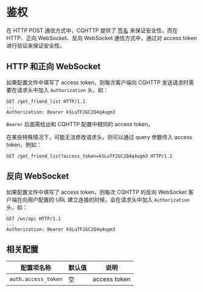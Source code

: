 # 鉴权

在 HTTP POST 通信方式中，CQHTTP 提供了 [签名](http-post.md#签名) 来保证安全性，而在 HTTP、正向 WebSocket、反向 WebSocket 通信方式中，通过对 access token 进行验证来保证安全性。

## HTTP 和正向 WebSocket

如果配置文件中填写了 access token，则每次客户端向 CQHTTP 发送请求时需要在请求头中加入 `Authorization` 头，如：

```http
GET /get_friend_list HTTP/1.1
...
Authorization: Bearer kSLuTF2GC2Q4q4ugm3
```

`Bearer` 后面需给出和 CQHTTP 配置中相同的 access token。

在某些特殊情况下，可能无法修改请求头，则可以通过 query 参数传入 access token，例如：

```http
GET /get_friend_list?access_token=kSLuTF2GC2Q4q4ugm3 HTTP/1.1
```

## 反向 WebSocket

如果配置文件中填写了 access token，则每次 CQHTTP 的反向 WebSocket 客户端在向用户配置的 URL 建立连接的时候，会在请求头中加入 `Authorization` 头，如：

```http
GET /ws/api HTTP/1.1
...
Authorization: Bearer kSLuTF2GC2Q4q4ugm3
```

## 相关配置

| 配置项名称 | 默认值 | 说明 |
| -------- | ------ | --- |
| `auth.access_token` | 空 | access token |
